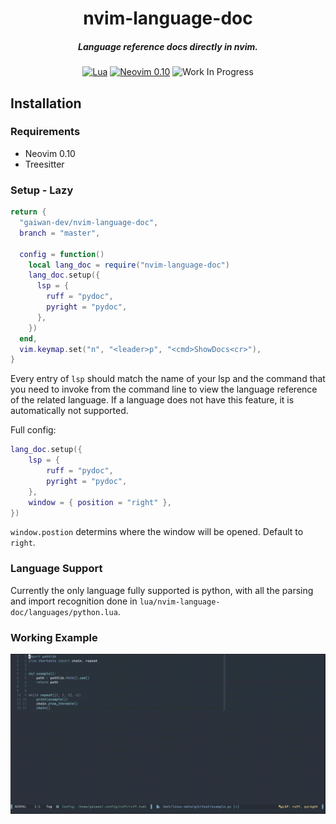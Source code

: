 <div align="center">

  <h1>nvim-language-doc</h1>
  <h5>Language reference docs directly in nvim.</h5>

[![Lua](https://img.shields.io/badge/Lua-blue.svg?style=for-the-badge&logo=lua)](http://www.lua.org)
[![Neovim 0.10](https://img.shields.io/badge/Neovim%200.10-green.svg?style=for-the-badge&logo=neovim)](https://neovim.io)
![Work In Progress](https://img.shields.io/badge/Work%20In%20Progress-orange?style=for-the-badge)
</div>


## Installation

### Requirements

- Neovim 0.10
- Treesitter

### Setup - Lazy

```lua
return {
  "gaiwan-dev/nvim-language-doc",
  branch = "master",

  config = function()
    local lang_doc = require("nvim-language-doc")
    lang_doc.setup({
      lsp = {
        ruff = "pydoc",
        pyright = "pydoc",
      },
    })
  end,
  vim.keymap.set("n", "<leader>p", "<cmd>ShowDocs<cr>"),
}
```

Every entry of `lsp` should match the name of your lsp and the command that you need to invoke from the command line to view the language reference of the related language.
If a language does not have this feature, it is automatically not supported. 

Full config:

```lua
lang_doc.setup({
    lsp = {
        ruff = "pydoc",
        pyright = "pydoc",
    },
    window = { position = "right" },
})
```

`window.postion` determins where the window will be opened. Default to `right`.

### Language Support

Currently the only language fully supported is python, with all the parsing and import recognition done in `lua/nvim-language-doc/languages/python.lua`.

### Working Example

![Demo](media/demo.gif)





